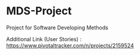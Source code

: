 # MDS-Project
Project for Software Developing Methods

Additional Link (User Stories) : https://www.pivotaltracker.com/n/projects/2159524
